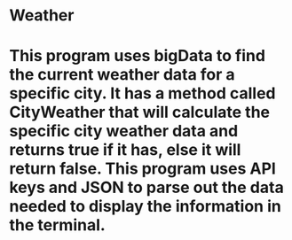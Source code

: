 # Weather
# This program uses bigData to find the current weather data for a specific city. It has a method called CityWeather that will calculate the specific city weather data and returns true if it has, else it will return false. This program uses API keys and JSON to parse out the data needed to display the information in the terminal.

 
